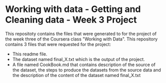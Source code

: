 # Working with data - Getting and Cleaning data - Week 3 Project
This repositoty contains the files that were generated to for the project of the week three of the Coursera class "Working with Data".
This repository contains 3 files that were requested for the project:
 - This readme file.
 - The dataset named final_X.txt which is the output of the project.
 - A file named CookBook.md that contains description of the source of the dataset, the steps to produce the datasets from the source data and the description of the content of the dataset named final_X.txt
